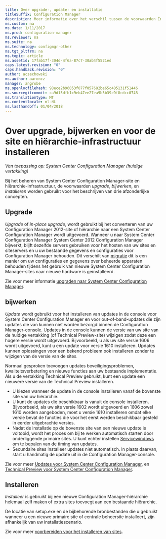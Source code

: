 ```yaml
---
title: Over upgrade-, update- en installatie
titleSuffix: Configuration Manager
description: Meer informatie over het verschil tussen de voorwaarden Install-, Update- en Upgrade, bij het beheren van Configuration Manager-infrastructuur.
ms.custom: na
ms.date: 1/11/2017
ms.prod: configuration-manager
ms.reviewer: na
ms.suite: na
ms.technology: configmgr-other
ms.tgt_pltfrm: na
ms.topic: article
ms.assetid: 17fab17f-304d-4f6a-87c7-30ab4f5521ed
caps.latest.revision: "0"
caps.handback.revision: "0"
author: aczechowski
ms.author: aaroncz
manager: angrobe
ms.openlocfilehash: 98ece2b96053f077f057682be65c485131f51446
ms.sourcegitcommit: ca9d15dfb1c9eb47ee27ea9b5b39c9f8cdcc0748
ms.translationtype: MT
ms.contentlocale: nl-NL
ms.lasthandoff: 01/04/2018
---
```

# <a name="about-upgrade-update-and-install-for-site-and-hierarchy-infrastructure"></a>Over upgrade, bijwerken en voor de site en hiërarchie-infrastructuur installeren

*Van toepassing op: System Center Configuration Manager (huidige vertakking)*


Bij het beheren van System Center Configuration Manager-site en hiërarchie-infrastructuur, de voorwaarden *upgrade*, *bijwerken*, en *installeren* worden gebruikt voor het beschrijven van drie afzonderlijke concepten.

## <a name="upgrade"></a>Upgrade
*Upgrade* of *in-place upgrade*, wordt gebruikt bij het converteren van uw Configuration Manager 2012-site of hiërarchie naar een System Center Configuration Manager wordt uitgevoerd.
Wanneer u naar System Center Configuration Manager System Center 2012 Configuration Manager bijwerkt, blijft dezelfde servers gebruiken voor het hosten van uw sites en siteservers en u uw bestaande gegevens en configuraties voor Configuration Manager behouden.  Dit verschilt van [migratie](/sccm/core/migration/migrate-data-between-hierarchies) dit is een manier om uw configuraties en gegevens over beheerde apparaten behouden tijdens het gebruik van nieuwe System Center Configuration Manager-sites naar nieuwe hardware is geïnstalleerd.

Zie voor meer informatie [upgraden naar System Center Configuration Manager](/sccm/core/servers/deploy/install/upgrade-to-configuration-manager).



## <a name="update"></a>bijwerken
*Update* wordt gebruikt voor het installeren van updates in de console voor System Center Configuration Manager en voor out-of-band-updates die zijn updates die van kunnen niet worden bezorgd binnen de Configuration Manager-console. Updates in de console kunnen de versie van uw site van de huidige vertakking (of Technical Preview-site) wijzigen zodat deze een hogere versie wordt uitgevoerd. Bijvoorbeeld, u als uw site versie 1606 wordt uitgevoerd, kunt u een update voor versie 1610 installeren. Updates kunnen oplossingen voor een bekend probleem ook installeren zonder te wijzigen van de versie van de sites.      

Normaal gesproken toevoegen updates beveiligingsproblemen, kwaliteitsverbetering en nieuwe functies aan uw bestaande implementatie. Als u de vertakking Technical Preview gebruikt, kunt een update een nieuwere versie van de Technical Preview installeren.
-   U kiezen wanneer de update in de console installeren vanaf de bovenste site van uw hiërarchie.
- U kunt de updates die beschikbaar is vanuit de console installeren. Bijvoorbeeld, als uw site versie 1602 wordt uitgevoerd en 1606 zowel 1610 worden aangeboden, moet u versie 1610 installeren omdat elke versie bevat de functies die voor het eerst werden beschikbaar gesteld in eerder uitgebrachte versies.
- Nadat de installatie op de bovenste site van een nieuwe update is voltooid, wordt het proces om bij te werken automatisch starten door onderliggende primaire sites. U kunt echter instellen [Servicewindows](/sccm/core/servers/manage/install-in-console-updates#a-namebkmkservicewindowa-service-windows-for-site-servers) om te bepalen van de timing van updates.
- Secundaire sites Installeer updates niet automatisch. In plaats daarvan, start u handmatig de update uit in de Configuration Manager-console.

Zie voor meer [Updates voor System Center Configuration Manager](/sccm/core/servers/manage/updates), en [Technical Preview voor System Center Configuration Manager](/sccm/core/get-started/technical-preview).



## <a name="install"></a>Installeren
*Installeer* is gebruikt bij een nieuwe Configuration Manager-hiërarchie helemaal zelf maken of extra sites toevoegt aan een bestaande hiërarchie.  

De locatie van setup.exe en de bijbehorende bronbestanden die u gebruikt wanneer u een nieuwe primaire site of centrale beheersite installeert, zijn afhankelijk van uw installatiescenario.

Zie voor meer [voorbereiden voor het installeren van sites](/sccm/core/servers/deploy/install/prepare-to-install-sites).
